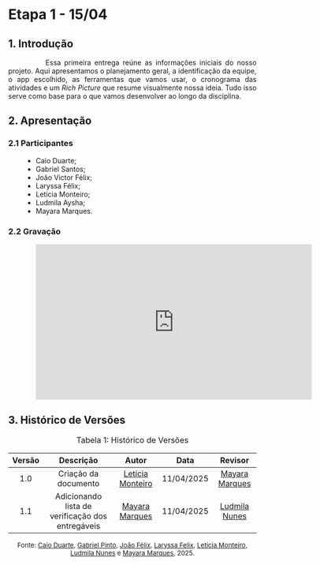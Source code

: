 # Etapa 1 - 15/04

## 1. Introdução

<div style="text-align: justify; text-indent: 2cm;">
<p>
Essa primeira entrega reúne as informações iniciais do nosso projeto. Aqui apresentamos o planejamento geral, a identificação da equipe, o app escolhido, as ferramentas que vamos usar, o cronograma das atividades e um <i>Rich Picture</i> que resume visualmente nossa ideia. Tudo isso serve como base para o que vamos desenvolver ao longo da disciplina.
</p>
</div>

## 2. Apresentação

### 2.1 Participantes
<ul style="text-align: justify; padding-left: 4em; margin-top: 0.5em;">
<li>Caio Duarte;
<li>Gabriel Santos;
<li>João Victor Félix;
<li>Laryssa Félix;
<li>Leticia Monteiro;
<li>Ludmila Aysha;
<li>Mayara Marques.
</ul>

### 2.2 Gravação
<div style="text-align: justify; padding-left: 4em; margin-top: 1em;">
<iframe width="560" height="315" src="https://www.youtube.com/embed/nXZdIbktmbo?si=IAbC7qSRwRcliM8l" title="YouTube video player" frameborder="0" allow="accelerometer; autoplay; clipboard-write; encrypted-media; gyroscope; picture-in-picture; web-share" referrerpolicy="strict-origin-when-cross-origin" allowfullscreen></iframe>
</div>

## 3. Histórico de Versões
<font size="3"><p style="text-align: center">Tabela 1: Histórico de Versões</p></font> 

| Versão |Descrição     |Autor                                       |Data    |Revisor|
|:-:     | :-:          | :-:                                        | :-:        |:-:|
|1.0     |Criação da documento|[Letícia Monteiro](https://github.com/LeticiaMonteiroo)| 11/04/2025 | [Mayara Marques](https://github.com/maymarquee)  |
|1.1     |Adicionando lista de verificação dos entregáveis|[Mayara Marques](https://github.com/maymarquee)| 11/04/2025 | [Ludmila Nunes](https://github.com/ludmilaaysha) |

<font size="2"><p style="text-align: center">Fonte: [Caio Duarte](https://github.com/caioduart3), [Gabriel Pinto](https://github.com/GabrielSPinto), [João Félix](https://github.com/joaofmoreiraa), [Laryssa Felix](https://github.com/felixlaryssa), [Letícia Monteiro](https://github.com/LeticiaMonteiroo), [Ludmila Nunes](https://github.com/ludmilaaysha) e [Mayara Marques](https://github.com/maymarquee), 2025.</p></font>